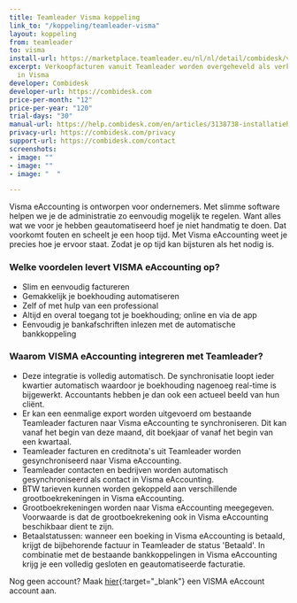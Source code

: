 ```yaml
---
title: Teamleader Visma koppeling
link_to: "/koppeling/teamleader-visma"
layout: koppeling
from: teamleader
to: visma
install-url: https://marketplace.teamleader.eu/nl/nl/detail/combidesk/visma-e-accounting/76e1b6
excerpt: Verkoopfacturen vanuit Teamleader worden overgeheveld als verkoopfacturen
  in Visma
developer: Combidesk
developer-url: https://combidesk.com
price-per-month: "12"
price-per-year: "120"
trial-days: "30"
manual-url: https://help.combidesk.com/en/articles/3138738-installatiehandleiding-teamleader-visma-eaccounting-koppeling
privacy-url: https://combidesk.com/privacy
support-url: https://combidesk.com/contact
screenshots:
- image: ""
- image: ""
- image: "  "

---
```

Visma eAccounting is ontworpen voor ondernemers. Met slimme software helpen we je de administratie zo eenvoudig mogelijk te regelen. Want alles wat we voor je hebben geautomatiseerd hoef je niet handmatig te doen. Dat voorkomt fouten en scheelt je een hoop tijd.
Met Visma eAccounting weet je precies hoe je ervoor staat. Zodat je op tijd kan bijsturen als het nodig is.
​

### Welke voordelen levert VISMA eAccounting op?

* Slim en eenvoudig factureren
* Gemakkelijk je boekhouding automatiseren
* Zelf of met hulp van een professional
* Altijd en overal toegang tot je boekhouding; online en via de app
* Eenvoudig je bankafschriften inlezen met de automatische bankkoppeling
​

### Waarom VISMA eAccounting integreren met Teamleader?

* Deze integratie is volledig automatisch. De synchronisatie loopt ieder kwartier automatisch waardoor je boekhouding nagenoeg real-time is bijgewerkt. Accountants hebben je dan ook een actueel beeld van hun cliënt.
* Er kan een eenmalige export worden uitgevoerd om bestaande Teamleader facturen naar Visma eAccounting te synchroniseren. Dit kan vanaf het begin van deze maand, dit boekjaar of vanaf het begin van een kwartaal.
* Teamleader facturen en creditnota's uit Teamleader worden gesynchroniseerd naar Visma eAccounting.
* Teamleader contacten en bedrijven worden automatisch gesynchroniseerd als contact in Visma eAccounting.
* BTW tarieven kunnen worden gekoppeld aan verschillende grootboekrekeningen in Visma eAccounting.
* Grootboekrekeningen worden naar Visma eAccounting meegegeven. Voorwaarde is dat de grootboekrekening ook in Visma eAccounting beschikbaar dient te zijn.
* Betaalstatussen: wanneer een boeking in Visma eAccounting is betaald, krijgt de bijbehorende factuur in Teamleader de status 'Betaald'. In combinatie met de bestaande bankkoppelingen in Visma eAccounting krijg je een volledig gesloten en geautomatiseerde facturatie.


Nog geen account? Maak [hier](https://nl.visma.com/eaccounting/trial-eaccounting-standaard/?click=menu_button){:target="_blank"} een VISMA eAccount account aan.